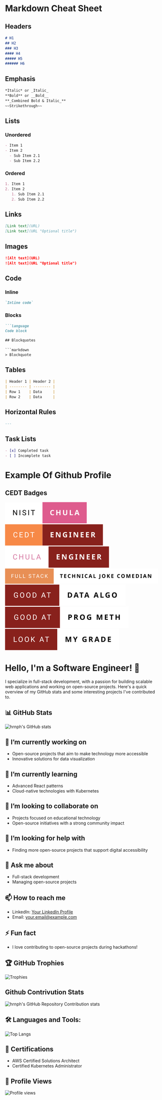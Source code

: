 # Markdown Cheat Sheet

## Headers

```markdown
# H1
## H2
### H3
#### H4
##### H5
###### H6
```

## Emphasis

```markdown
*Italic* or _Italic_
**Bold** or __Bold__
**_Combined Bold & Italic_**
~~Strikethrough~~
```

## Lists

### Unordered

```markdown
- Item 1
- Item 2
  - Sub Item 2.1
  - Sub Item 2.2
```

### Ordered

```markdown
1. Item 1
2. Item 2
   1. Sub Item 2.1
   2. Sub Item 2.2
```

## Links

```markdown
[Link text](URL)
[Link text](URL "Optional title")
```

## Images

```markdown
![Alt text](URL)
![Alt text](URL "Optional title")
```

## Code

### Inline

```markdown
`Inline code`
```

### Blocks

```markdown
```language
Code block
```

```
## Blockquotes

```markdown
> Blockquote
```

## Tables

```markdown
| Header 1 | Header 2 |
| -------- | -------- |
| Row 1    | Data     |
| Row 2    | Data     |
```

## Horizontal Rules

```markdown
---
```

## Task Lists

```markdown
- [x] Completed task
- [ ] Incomplete task
```

# Example Of Github Profile
## CEDT Badges
[![forthebadge](https://github.com/CEDT-Chula/For-The-Cedt-Badge/blob/main/badges/nisit-chula.svg)](https://github.com/CEDT-Chula/For-The-Cedt-Badge/tree/main/badges)
[![forthebadge](https://github.com/CEDT-Chula/For-The-Cedt-Badge/blob/main/badges/cedt-engineer.svg)](https://github.com/CEDT-Chula/For-The-Cedt-Badge/tree/main/badges)
[![forthebadge](https://github.com/CEDT-Chula/For-The-Cedt-Badge/blob/main/badges/chula-engineer.svg)](https://github.com/CEDT-Chula/For-The-Cedt-Badge/tree/main/badges)
[![forthebadge](https://github.com/CEDT-Chula/For-The-Cedt-Badge/blob/main/badges/full-stack-technical-joke-comedian.svg)](https://github.com/CEDT-Chula/For-The-Cedt-Badge/tree/main/badges)
[![forthebadge](https://github.com/CEDT-Chula/For-The-Cedt-Badge/blob/main/badges/good-at-data-algo.svg)](https://github.com/CEDT-Chula/For-The-Cedt-Badge/tree/main/badges)
[![forthebadge](https://github.com/CEDT-Chula/For-The-Cedt-Badge/blob/main/badges/good-at-prog-meth.svg)](https://github.com/CEDT-Chula/For-The-Cedt-Badge/tree/main/badges)
[![forthebadge](https://github.com/CEDT-Chula/For-The-Cedt-Badge/blob/main/badges/look-at-my-grade.svg)](https://github.com/CEDT-Chula/For-The-Cedt-Badge/tree/main/badges)
# Hello, I'm a Software Engineer! 👋

I specialize in full-stack development, with a passion for building scalable web applications and working on open-source projects. Here's a quick overview of my GitHub stats and some interesting projects I've contributed to.

## 📊 GitHub Stats

![hrnph's GitHub stats](https://github-readme-stats.vercel.app/api?username=hrnph&show_icons=true&theme=radical)

## 🔭 I’m currently working on

- Open-source projects that aim to make technology more accessible
- Innovative solutions for data visualization

## 🌱 I’m currently learning

- Advanced React patterns
- Cloud-native technologies with Kubernetes

## 👯 I’m looking to collaborate on

- Projects focused on educational technology
- Open-source initiatives with a strong community impact

## 🤔 I’m looking for help with

- Finding more open-source projects that support digital accessibility

## 💬 Ask me about

- Full-stack development
- Managing open-source projects

## 📫 How to reach me

- LinkedIn: [Your LinkedIn Profile](https://linkedin.com/in/your-linkedin-username)
- Email: your.email@example.com

## ⚡ Fun fact

- I love contributing to open-source projects during hackathons!

## 🏆 GitHub Trophies

![Trophies](https://github-profile-trophy.vercel.app/?username=hrnph)

## Github Contrivution Stats
![hrnph's GitHub Repository Contribution stats](https://github-contributor-stats.vercel.app/api?username=hrnph)

## 🛠️ Languages and Tools:

![Top Langs](https://github-readme-stats.vercel.app/api/top-langs/?username=hrnph&layout=compact&theme=radical)

## 📜 Certifications

- AWS Certified Solutions Architect
- Certified Kubernetes Administrator

## 👀 Profile Views

![Profile views](https://komarev.com/ghpvc/?username=hrnph&color=blueviolet)


